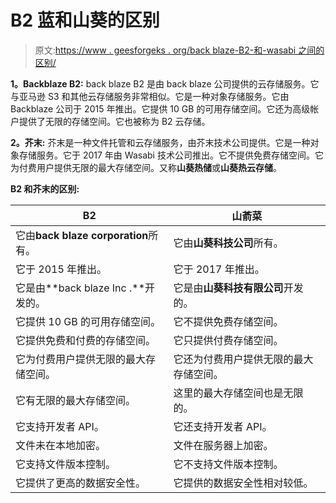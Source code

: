 # B2 蓝和山葵的区别

> 原文:[https://www . geesforgeks . org/back blaze-B2-和-wasabi 之间的区别/](https://www.geeksforgeeks.org/difference-between-backblaze-b2-and-wasabi/)

**1。Backblaze B2:**
back blaze B2 是由 back blaze 公司提供的云存储服务。它与亚马逊 S3 和其他云存储服务非常相似。它是一种对象存储服务。它由 Backblaze 公司于 2015 年推出。它提供 10 GB 的可用存储空间。它还为高级帐户提供了无限的存储空间。它也被称为 B2 云存储。

**2。芥末:**
芥末是一种文件托管和云存储服务，由芥末技术公司提供。它是一种对象存储服务。它于 2017 年由 Wasabi 技术公司推出。它不提供免费存储空间。它为付费用户提供无限的最大存储空间。又称**山葵热储**或**山葵热云存储**。

**B2 和芥末的区别:**

<center>

| B2 | 山萮菜 |
| --- | --- |
| 它由**back blaze corporation**所有。 | 它由**山葵科技公司**所有。 |
| 它于 2015 年推出。 | 它于 2017 年推出。 |
| 它是由**back blaze Inc .**开发的。 | 它是由**山葵科技有限公司**开发的。 |
| 它提供 10 GB 的可用存储空间。 | 它不提供免费存储空间。 |
| 它提供免费和付费的存储空间。 | 它只提供付费存储空间。 |
| 它为付费用户提供无限的最大存储空间。 | 它还为付费用户提供无限的最大存储空间。 |
| 它有无限的最大存储空间。 | 这里的最大存储空间也是无限的。 |
| 它支持开发者 API。 | 它还支持开发者 API。 |
| 文件未在本地加密。 | 文件在服务器上加密。 |
| 它支持文件版本控制。 | 它不支持文件版本控制。 |
| 它提供了更高的数据安全性。 | 它提供的数据安全性相对较低。 |

</center>
